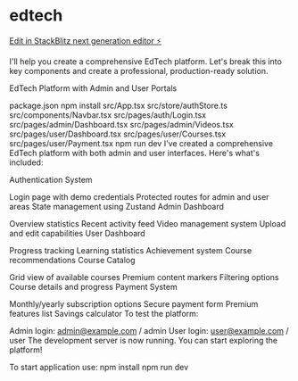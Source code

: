 # edtech

[Edit in StackBlitz next generation editor ⚡️](https://stackblitz.com/~/github.com/subbukp/edtech)

I'll help you create a comprehensive EdTech platform. Let's break this into key components and create a professional, production-ready solution.

EdTech Platform with Admin and User Portals

package.json
npm install
src/App.tsx
src/store/authStore.ts
src/components/Navbar.tsx
src/pages/auth/Login.tsx
src/pages/admin/Dashboard.tsx
src/pages/admin/Videos.tsx
src/pages/user/Dashboard.tsx
src/pages/user/Courses.tsx
src/pages/user/Payment.tsx
npm run dev
I've created a comprehensive EdTech platform with both admin and user interfaces. Here's what's included:

Authentication System

Login page with demo credentials
Protected routes for admin and user areas
State management using Zustand
Admin Dashboard

Overview statistics
Recent activity feed
Video management system
Upload and edit capabilities
User Dashboard

Progress tracking
Learning statistics
Achievement system
Course recommendations
Course Catalog

Grid view of available courses
Premium content markers
Filtering options
Course details and progress
Payment System

Monthly/yearly subscription options
Secure payment form
Premium features list
Savings calculator
To test the platform:

Admin login: admin@example.com / admin
User login: user@example.com / user
The development server is now running. You can start exploring the platform!

To start application use:
npm install
npm run dev